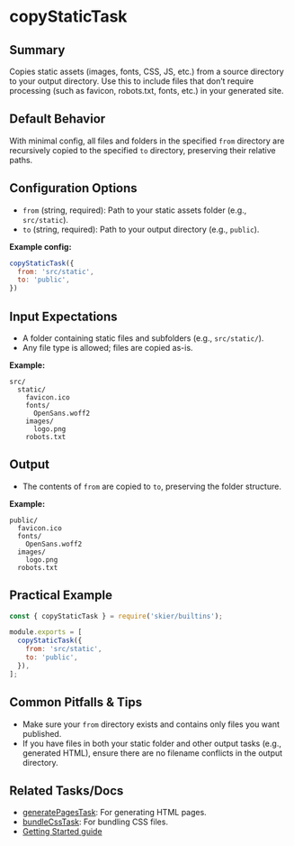 # copyStaticTask

## Summary
Copies static assets (images, fonts, CSS, JS, etc.) from a source directory to your output directory. Use this to include files that don’t require processing (such as favicon, robots.txt, fonts, etc.) in your generated site.

## Default Behavior
With minimal config, all files and folders in the specified `from` directory are recursively copied to the specified `to` directory, preserving their relative paths.

## Configuration Options
- `from` (string, required): Path to your static assets folder (e.g., `src/static`).
- `to` (string, required): Path to your output directory (e.g., `public`).

**Example config:**
```js
copyStaticTask({
  from: 'src/static',
  to: 'public',
})
```

## Input Expectations
- A folder containing static files and subfolders (e.g., `src/static/`).
- Any file type is allowed; files are copied as-is.

**Example:**
```
src/
  static/
    favicon.ico
    fonts/
      OpenSans.woff2
    images/
      logo.png
    robots.txt
```

## Output
- The contents of `from` are copied to `to`, preserving the folder structure.

**Example:**
```
public/
  favicon.ico
  fonts/
    OpenSans.woff2
  images/
    logo.png
  robots.txt
```

## Practical Example
```js
const { copyStaticTask } = require('skier/builtins');

module.exports = [
  copyStaticTask({
    from: 'src/static',
    to: 'public',
  }),
];
```

## Common Pitfalls & Tips
- Make sure your `from` directory exists and contains only files you want published.
- If you have files in both your static folder and other output tasks (e.g., generated HTML), ensure there are no filename conflicts in the output directory.

## Related Tasks/Docs
- [generatePagesTask](./generatePagesTask.md): For generating HTML pages.
- [bundleCssTask](./bundleCssTask.md): For bundling CSS files.
- [Getting Started guide](../getting-started.md)
